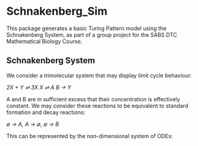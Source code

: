 # Schnakenberg_Sim

This package generates a basic Turing Pattern model using the Schnakenberg System, as part of a group project for the SABS DTC Mathematical Biology Course.

## Schnakenberg System

We consider a trimolecular system that may display limit cycle behaviour:

_2X + Y ⇌ 3X_
_X ⇌ A_
_B → Y_

A and B are in sufficient excess that their concentration is effectively constant. We may consider these reactions to be equivalent to standard formation and decay reactions: 

_∅ → A, A → ∅, ∅ → B_

This can be represented by the non-dimensional system of ODEs:

<Image not yet generated>
